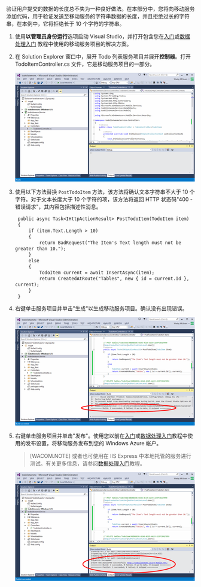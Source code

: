 
验证用户提交的数据的长度总不失为一种良好做法。在本部分中，您将向移动服务添加代码，用于验证发送至移动服务的字符串数据的长度，并且拒绝过长的字符串，在本例中，它将拒绝长于 10 个字符的字符串。

1. 使用**以管理员身份运行**选项启动 Visual Studio，并打开包含您在[入门]或[数据处理入门](/zh-cn/documentation/articles/mobile-services-dotnet-backend-windows-store-dotnet-get-started-data)  教程中使用的移动服务项目的解决方案。

2. 在 Solution Explorer 窗口中，展开 Todo 列表服务项目并展开**控制器**。打开 TodoItemController.cs 文件，它是移动服务项目的一部分。  

   	![](./media/mobile-services-dotnet-backend-add-validation/mobile-services-open-todoitemcontroller.png)

3. 使用以下方法替换  `PostTodoItem` 方法，该方法将确认文本字符串不大于 10 个字符。对于文本长度大于 10 个字符的项，该方法将返回 HTTP 状态码"400 - 错误请求"，其内容包括描述性消息。


        public async Task<IHttpActionResult> PostTodoItem(TodoItem item)
        {
            if (item.Text.Length > 10)
            {
                return BadRequest("The Item's Text length must not be greater than 10.");
            }
            else
            {
                TodoItem current = await InsertAsync(item);
                return CreatedAtRoute("Tables", new { id = current.Id }, current);
            } 
        }



4. 右键单击服务项目并单击"生成"以生成移动服务项目。确认没有出现错误。

   	![](./media/mobile-services-dotnet-backend-add-validation/mobile-services-build-dotnet-service.png)

5. 右键单击服务项目并单击"发布"。使用您以前在[入门]或[数据处理入门](/zh-cn/documentation/articles/mobile-services-dotnet-backend-windows-store-dotnet-get-started-data)教程中使用的发布设置，将移动服务发布到您的 Windows Azure 帐户。
 
     >[WACOM.NOTE] 或者也可使用在 IIS Express 中本地托管的服务进行测试。有关更多信息，请参阅[数据处理入门](/zh-cn/documentation/articles/mobile-services-dotnet-backend-windows-store-dotnet-get-started-data)教程。

    ![](./media/mobile-services-dotnet-backend-add-validation/mobile-services-publish-dotnet-service.png)





<!-- URLs. -->
[入门]: /zh-cn/documentation/articles/mobile-services-dotnet-backend-windows-store-dotnet-get-started/
